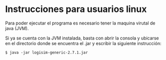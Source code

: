 # Instrucciones para usuarios linux

Para poder ejecutar el programa es necesario tener la maquina virutal de java (JVM).

Si ya se cuenta con la JVM instalada, basta con abrir la consola y ubicarse en el directorio donde se encuentra el .jar y escribir la siguiente instrucción:

```$ java -jar logisim-generic-2.7.1.jar```
